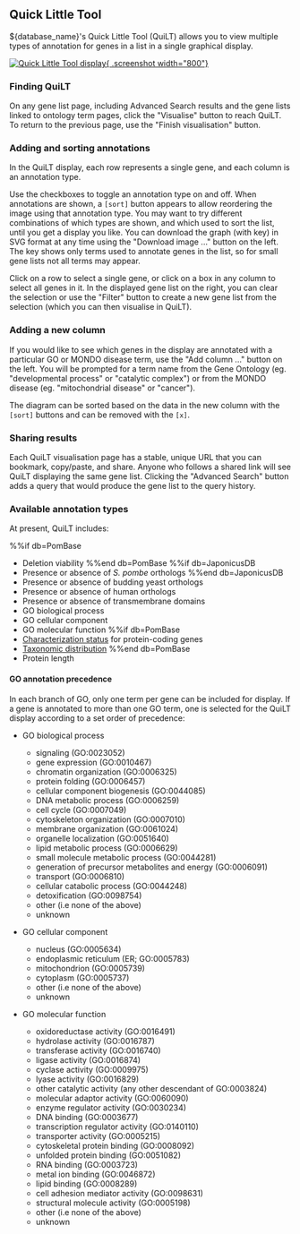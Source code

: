 ## Quick Little Tool

${database_name}'s Quick Little Tool (QuiLT) allows you to view multiple types
of annotation for genes in a list in a single graphical display.

[![Quick Little Tool display](assets/quilt_display.png){ .screenshot width="800"}](assets/quilt_display.png)

### Finding QuiLT

On any gene list page, including Advanced Search results and the gene
lists linked to ontology term pages, click the "Visualise" button to
reach QuiLT. To return to the previous page, use the "Finish
visualisation" button.

### Adding and sorting annotations

In the QuiLT display, each row represents a single gene, and each
column is an annotation type.

Use the checkboxes to toggle an annotation type on and off. When
annotations are shown, a `[sort]` button appears to allow reordering
the image using that annotation type.
You may want to try different combinations of which types are
shown, and which used to sort the list, until you get a display you
like. You can download the graph (with key) in SVG format at any time
using the "Download image ..." button on the left. The key
shows only terms used to annotate genes in the list,
so for small gene lists not all terms may appear.

Click on a row to select a single gene, or click on a box in any
column to select all genes in it. In the displayed gene list on the
right, you
can clear the selection or use the "Filter" button to create a
new gene list from the selection (which you can then visualise in
QuiLT).

### Adding a new column

If you would like to see which genes in the display are annotated with
a particular GO or MONDO disease term, use the "Add column ..." button
on the left.  You will be prompted for a term name from the Gene
Ontology (eg. "developmental process" or "catalytic complex") or from
the MONDO disease (eg. "mitochondrial disease" or "cancer").

The diagram can be sorted based on the data in the new column with the
`[sort]` buttons and can be removed with the `[x]`.

### Sharing results

Each QuiLT visualisation page has a stable, unique URL that you can
bookmark, copy/paste, and share. Anyone who follows a shared link will
see QuiLT displaying the same gene list. Clicking the "Advanced
Search" button adds a query that would produce the gene list to the
query history.

### Available annotation types

At present, QuiLT includes:

%%if db=PomBase
- Deletion viability
%%end db=PomBase
%%if db=JaponicusDB
- Presence or absence of *S. pombe* orthologs
%%end db=JaponicusDB
- Presence or absence of budding yeast orthologs
- Presence or absence of human orthologs
- Presence or absence of transmembrane domains
- GO biological process
- GO cellular component
- GO molecular function
%%if db=PomBase
- [Characterization status](/status/protein-status-tracker) for protein-coding genes
- [Taxonomic distribution](/documentation/taxonomic-conservation)
%%end db=PomBase
- Protein length

#### GO annotation precedence

In each branch of GO, only one term per gene can be included for
display. If a gene is annotated to more than one GO term, one is
selected for the QuiLT display according to a set order of precedence:

 * GO biological process
     - signaling (GO:0023052)
     - gene expression (GO:0010467)
     - chromatin organization (GO:0006325)
     - protein folding (GO:0006457)
     - cellular component biogenesis (GO:0044085)
     - DNA metabolic process (GO:0006259)
     - cell cycle (GO:0007049)
     - cytoskeleton organization (GO:0007010)
     - membrane organization (GO:0061024)
     - organelle localization (GO:0051640)
     - lipid metabolic process (GO:0006629)
     - small molecule metabolic process (GO:0044281)
     - generation of precursor metabolites and energy (GO:0006091)
     - transport (GO:0006810)
     - cellular catabolic process (GO:0044248)
     - detoxification (GO:0098754)
     - other (i.e none of the above)
     - unknown

 * GO cellular component
     - nucleus (GO:0005634)
     - endoplasmic reticulum (ER; GO:0005783)
     - mitochondrion (GO:0005739)
     - cytoplasm (GO:0005737)
     - other (i.e none of the above)
     - unknown

 * GO molecular function
     - oxidoreductase activity (GO:0016491)
     - hydrolase activity (GO:0016787)
     - transferase activity (GO:0016740)
     - ligase activity (GO:0016874)
     - cyclase activity (GO:0009975)
     - lyase activity (GO:0016829)
     - other catalytic activity (any other descendant of GO:0003824)
     - molecular adaptor activity (GO:0060090)
     - enzyme regulator activity (GO:0030234)
     - DNA binding (GO:0003677)
     - transcription regulator activity (GO:0140110)
     - transporter activity (GO:0005215)
     - cytoskeletal protein binding (GO:0008092)
     - unfolded protein binding (GO:0051082)
     - RNA binding (GO:0003723)
     - metal ion binding (GO:0046872)
     - lipid binding (GO:0008289)
     - cell adhesion mediator activity (GO:0098631)
     - structural molecule activity (GO:0005198)
     - other (i.e none of the above)
     - unknown

